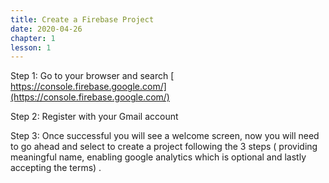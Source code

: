 ```yaml
---
title: Create a Firebase Project
date: 2020-04-26
chapter: 1
lesson: 1
---
```


Step 1: Go to your browser and search [ https://console.firebase.google.com/](https://console.firebase.google.com/) 

Step 2: Register with your Gmail account 

Step 3: Once successful you will see a welcome screen, now you will need to go ahead and select to create a project following the 3 steps ( providing meaningful name, enabling google analytics which is optional and lastly accepting the terms) .
